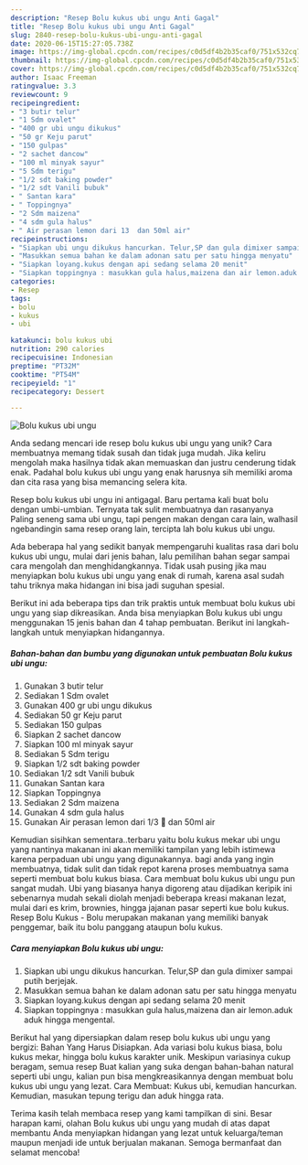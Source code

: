 ```yaml
---
description: "Resep Bolu kukus ubi ungu Anti Gagal"
title: "Resep Bolu kukus ubi ungu Anti Gagal"
slug: 2840-resep-bolu-kukus-ubi-ungu-anti-gagal
date: 2020-06-15T15:27:05.738Z
image: https://img-global.cpcdn.com/recipes/c0d5df4b2b35caf0/751x532cq70/bolu-kukus-ubi-ungu-foto-resep-utama.jpg
thumbnail: https://img-global.cpcdn.com/recipes/c0d5df4b2b35caf0/751x532cq70/bolu-kukus-ubi-ungu-foto-resep-utama.jpg
cover: https://img-global.cpcdn.com/recipes/c0d5df4b2b35caf0/751x532cq70/bolu-kukus-ubi-ungu-foto-resep-utama.jpg
author: Isaac Freeman
ratingvalue: 3.3
reviewcount: 9
recipeingredient:
- "3 butir telur"
- "1 Sdm ovalet"
- "400 gr ubi ungu dikukus"
- "50 gr Keju parut"
- "150 gulpas"
- "2 sachet dancow"
- "100 ml minyak sayur"
- "5 Sdm terigu"
- "1/2 sdt baking powder"
- "1/2 sdt Vanili bubuk"
- " Santan kara"
- " Toppingnya"
- "2 Sdm maizena"
- "4 sdm gula halus"
- " Air perasan lemon dari 13  dan 50ml air"
recipeinstructions:
- "Siapkan ubi ungu dikukus hancurkan. Telur,SP dan gula dimixer sampai putih berjejak."
- "Masukkan semua bahan ke dalam adonan satu per satu hingga menyatu"
- "Siapkan loyang.kukus dengan api sedang selama 20 menit"
- "Siapkan toppingnya : masukkan gula halus,maizena dan air lemon.aduk aduk hingga mengental."
categories:
- Resep
tags:
- bolu
- kukus
- ubi

katakunci: bolu kukus ubi 
nutrition: 290 calories
recipecuisine: Indonesian
preptime: "PT32M"
cooktime: "PT54M"
recipeyield: "1"
recipecategory: Dessert

---
```



![Bolu kukus ubi ungu](https://img-global.cpcdn.com/recipes/c0d5df4b2b35caf0/751x532cq70/bolu-kukus-ubi-ungu-foto-resep-utama.jpg)

Anda sedang mencari ide resep bolu kukus ubi ungu yang unik? Cara membuatnya memang tidak susah dan tidak juga mudah. Jika keliru mengolah maka hasilnya tidak akan memuaskan dan justru cenderung tidak enak. Padahal bolu kukus ubi ungu yang enak harusnya sih memiliki aroma dan cita rasa yang bisa memancing selera kita.

Resep bolu kukus ubi ungu ini antigagal. Baru pertama kali buat bolu dengan umbi-umbian. Ternyata tak sulit membuatnya dan rasanyanya Paling seneng sama ubi ungu, tapi pengen makan dengan cara lain, walhasil ngebandingin sama resep orang lain, tercipta lah bolu kukus ubi ungu.

Ada beberapa hal yang sedikit banyak mempengaruhi kualitas rasa dari bolu kukus ubi ungu, mulai dari jenis bahan, lalu pemilihan bahan segar sampai cara mengolah dan menghidangkannya. Tidak usah pusing jika mau menyiapkan bolu kukus ubi ungu yang enak di rumah, karena asal sudah tahu triknya maka hidangan ini bisa jadi suguhan spesial.


Berikut ini ada beberapa tips dan trik praktis untuk membuat bolu kukus ubi ungu yang siap dikreasikan. Anda bisa menyiapkan Bolu kukus ubi ungu menggunakan 15 jenis bahan dan 4 tahap pembuatan. Berikut ini langkah-langkah untuk menyiapkan hidangannya.

<!--inarticleads1-->

##### Bahan-bahan dan bumbu yang digunakan untuk pembuatan Bolu kukus ubi ungu:

1. Gunakan 3 butir telur
1. Sediakan 1 Sdm ovalet
1. Gunakan 400 gr ubi ungu dikukus
1. Sediakan 50 gr Keju parut
1. Sediakan 150 gulpas
1. Siapkan 2 sachet dancow
1. Siapkan 100 ml minyak sayur
1. Sediakan 5 Sdm terigu
1. Siapkan 1/2 sdt baking powder
1. Sediakan 1/2 sdt Vanili bubuk
1. Gunakan  Santan kara
1. Siapkan  Toppingnya
1. Sediakan 2 Sdm maizena
1. Gunakan 4 sdm gula halus
1. Gunakan  Air perasan lemon dari 1/3 🍋 dan 50ml air


Kemudian sisihkan sementara..terbaru yaitu bolu kukus mekar ubi ungu yang nantinya makanan ini akan memiliki tampilan yang lebih istimewa karena perpaduan ubi ungu yang digunakannya. bagi anda yang ingin membuatnya, tidak sulit dan tidak repot karena proses membuatnya sama seperti membuat bolu kukus biasa. Cara membuat bolu kukus ubi ungu pun sangat mudah. Ubi yang biasanya hanya digoreng atau dijadikan keripik ini sebenarnya mudah sekali diolah menjadi beberapa kreasi makanan lezat, mulai dari es krim, brownies, hingga jajanan pasar seperti kue bolu kukus. Resep Bolu Kukus - Bolu merupakan makanan yang memiliki banyak penggemar, baik itu bolu panggang ataupun bolu kukus. 

<!--inarticleads2-->

##### Cara menyiapkan Bolu kukus ubi ungu:

1. Siapkan ubi ungu dikukus hancurkan. Telur,SP dan gula dimixer sampai putih berjejak.
1. Masukkan semua bahan ke dalam adonan satu per satu hingga menyatu
1. Siapkan loyang.kukus dengan api sedang selama 20 menit
1. Siapkan toppingnya : masukkan gula halus,maizena dan air lemon.aduk aduk hingga mengental.


Berikut hal yang dipersiapkan dalam resep bolu kukus ubi ungu yang bergizi: Bahan Yang Harus Disiapkan. Ada variasi bolu kukus biasa, bolu kukus mekar, hingga bolu kukus karakter unik. Meskipun variasinya cukup beragam, semua resep Buat kalian yang suka dengan bahan-bahan natural seperti ubi ungu, kalian pun bisa mengkreasikannya dengan membuat bolu kukus ubi ungu yang lezat. Cara Membuat: Kukus ubi, kemudian hancurkan. Kemudian, masukan tepung terigu dan aduk hingga rata. 

Terima kasih telah membaca resep yang kami tampilkan di sini. Besar harapan kami, olahan Bolu kukus ubi ungu yang mudah di atas dapat membantu Anda menyiapkan hidangan yang lezat untuk keluarga/teman maupun menjadi ide untuk berjualan makanan. Semoga bermanfaat dan selamat mencoba!

